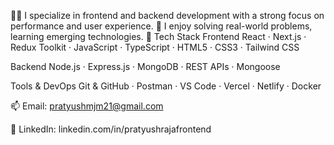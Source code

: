 👨‍💻 I specialize in frontend and backend development with a strong focus on performance and user experience.
🧠 I enjoy solving real-world problems, learning emerging technologies.
💼 Tech Stack
Frontend
React · Next.js · Redux Toolkit · JavaScript · TypeScript · HTML5 · CSS3 · Tailwind CSS

Backend
Node.js · Express.js · MongoDB · REST APIs · Mongoose

Tools & DevOps
Git & GitHub · Postman · VS Code · Vercel · Netlify · Docker

📫 Email: pratyushmjm21@gmail.com

💼 LinkedIn: linkedin.com/in/pratyushrajafrontend



<!---
Pratyushmjm/Pratyushmjm is a ✨ special ✨ repository because its `README.md` (this file) appears on your GitHub profile.
You can click the Preview link to take a look at your changes.
--->
